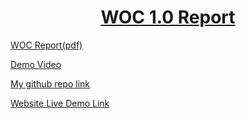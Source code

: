 <h1 align="center"> <ins>WOC 1.0 Report</ins> </h1>

[WOC Report(pdf)](WoC-Project_Report_by_NARESH.pdf)

[Demo Video](https://drive.google.com/file/d/1DVHkMDqQ8eHIRqGHlPQO9zcGK_bsNp46/view?usp=sharing)

[My github repo link](https://github.com/naresh2002/My-Portfolio)

[Website Live Demo Link](https://naresh-6436.web.app/)